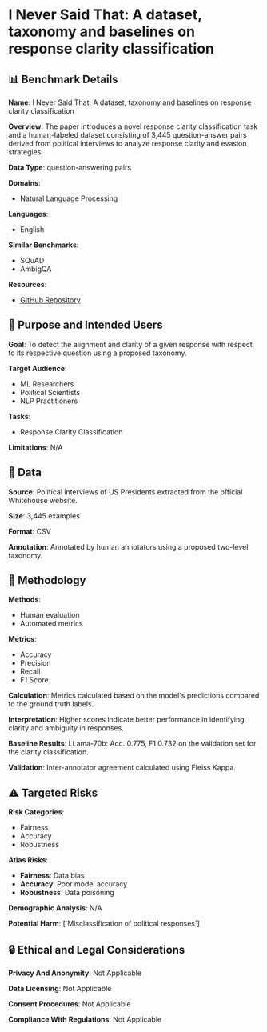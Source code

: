 # I Never Said That: A dataset, taxonomy and baselines on response clarity classification

## 📊 Benchmark Details

**Name**: I Never Said That: A dataset, taxonomy and baselines on response clarity classification

**Overview**: The paper introduces a novel response clarity classification task and a human-labeled dataset consisting of 3,445 question-answer pairs derived from political interviews to analyze response clarity and evasion strategies.

**Data Type**: question-answering pairs

**Domains**:
- Natural Language Processing

**Languages**:
- English

**Similar Benchmarks**:
- SQuAD
- AmbigQA

**Resources**:
- [GitHub Repository](https://github.com/konstantinosftw/Question-Evasion)

## 🎯 Purpose and Intended Users

**Goal**: To detect the alignment and clarity of a given response with respect to its respective question using a proposed taxonomy.

**Target Audience**:
- ML Researchers
- Political Scientists
- NLP Practitioners

**Tasks**:
- Response Clarity Classification

**Limitations**: N/A

## 💾 Data

**Source**: Political interviews of US Presidents extracted from the official Whitehouse website.

**Size**: 3,445 examples

**Format**: CSV

**Annotation**: Annotated by human annotators using a proposed two-level taxonomy.

## 🔬 Methodology

**Methods**:
- Human evaluation
- Automated metrics

**Metrics**:
- Accuracy
- Precision
- Recall
- F1 Score

**Calculation**: Metrics calculated based on the model's predictions compared to the ground truth labels.

**Interpretation**: Higher scores indicate better performance in identifying clarity and ambiguity in responses.

**Baseline Results**: LLama-70b: Acc. 0.775, F1 0.732 on the validation set for the clarity classification.

**Validation**: Inter-annotator agreement calculated using Fleiss Kappa.

## ⚠️ Targeted Risks

**Risk Categories**:
- Fairness
- Accuracy
- Robustness

**Atlas Risks**:
- **Fairness**: Data bias
- **Accuracy**: Poor model accuracy
- **Robustness**: Data poisoning

**Demographic Analysis**: N/A

**Potential Harm**: ['Misclassification of political responses']

## 🔒 Ethical and Legal Considerations

**Privacy And Anonymity**: Not Applicable

**Data Licensing**: Not Applicable

**Consent Procedures**: Not Applicable

**Compliance With Regulations**: Not Applicable
